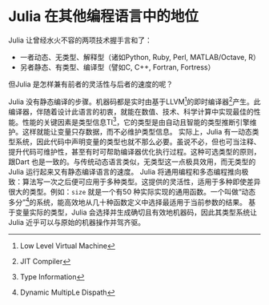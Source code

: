 # Julia 在其他编程语言中的地位

Julia 让曾经水火不容的两项技术握手言和了：

- 一者动态、无类型、解释型（诸如Python, Ruby, Perl, MATLAB/Octave, R）
- 另者静态、有类型、编译型（譬如C, C++, Fortran, Fortress）

但Julia 是怎样兼有前者的灵活性与后者的速度的呢？

Julia 没有静态编译的步骤。机器码都是实时由基于LLVM[^LLVM]的即时编译器[^JIT]产生。此编译器，伴随着设计此语言的初衷，就能在数值、技术、科学计算中实现最佳的性能。性能的关键因素是类型信息TI[^TI]，它的类型是由自动且智能的类型推断引擎维护。这样就能让变量只存数据，而不必维护类型信息。
实际上，Julia 有一动态类型系统，因此代码中声明变量的类型也就不那么必要。虽说不必，但也可当注释、提升代码可维护性，甚至有时可帮助编译器优化执行过程。这种可选类型的原则，跟Dart 也是一致的。与传统动态语言类似，无类型这一点极具效用，而无类型的Julia 运行起来又有静态编译语言的速度。
Julia 将通用编程和多态编程推向极致：算法写一次之后便可应用于多种类型。这提供的灵活性，适用于多种即使差异很大的类型。例如：`size` 就是一个有50 种实际实现的通用函数。一个叫做“动态多分”[^DMD]的系统，能高效地从几十种函数定义中选择最适用于当前参数的结果。 基于变量实际的类型，Julia 会选择并生成确切且有效地机器码，因此其类型系统让Julia 近乎可以与原始的机器操作并驾齐驱。


[^LLVM]: Low Level Virtual Machine
[^JIT]: JIT Compiler
[^TI]: Type Information
[^DMD]: Dynamic MultipLe Dispath

<script type="text/javascript" src="http://www.josephjctang.com/assets/js/analytics.js" defer="defer"></script>